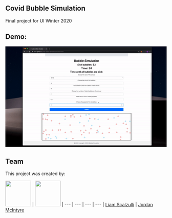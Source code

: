 ## Covid Bubble Simulation
Final project for UI Winter 2020

## Demo:

![](images/demo.gif)

## Team

This project was created by:

[<img width="80" height="80" src="https://avatars0.githubusercontent.com/u/31192478?v=4&s=70">](https://github.com/terror) | [<img width="80" height="80" src="https://avatars3.githubusercontent.com/u/39545402?s=400&v=4">](https://github.com/staggier) |
--- | --- | --- | --- |
[Liam Scalzulli](https://github.com/terror) | [Jordan McIntyre](https://github.com/staggier)